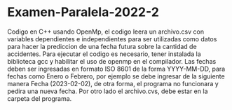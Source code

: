 # Examen-Paralela-2022-2
Codigo en C++ usando OpenMp, el codigo leera un archivo.csv con variables dependientes e independientes para ser utilizadas como datos para hacer la prediccion 
de una fecha futura sobre la cantidad de accidentes.
Para ejecutar el codigo es necesario, tener instalada la biblioteca gcc y habilitar el uso de openmp en el compilador.
Las fechas deben ser ingresadas en formato ISO 8601 de la forma YYYY-MM-DD, para fechas como Enero o Febrero, por ejemplo se debe ingresar de la siguiente manera Fecha (2023-02-02), de otra forma, el programa no funcionara y pedira una nueva fecha. Por otro lado el archivo.cvs, debe estar en la carpeta del programa.
